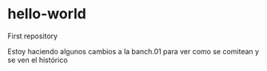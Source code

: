 # hello-world
First repository

Estoy haciendo algunos cambios a la banch.01 para ver como se comitean y se ven el histórico
